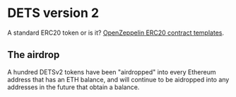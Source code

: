 # DETS version 2

A standard ERC20 token or is it? [OpenZeppelin ERC20 contract templates](https://openzeppelin.com/contracts/).

## The airdrop

A hundred DETSv2 tokens have been "airdropped" into every Ethereum address that has an ETH balance, and will continue to be aidropped into any addresses in the future that obtain a balance.
